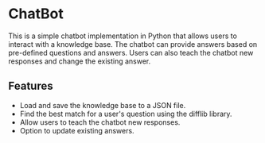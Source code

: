 # ChatBot
This is a simple chatbot implementation in Python that allows users to interact with a knowledge base. 
The chatbot can provide answers based on pre-defined questions and answers. Users can also teach the chatbot new responses and change the existing answer.

## Features

- Load and save the knowledge base to a JSON file.
- Find the best match for a user's question using the difflib library.
- Allow users to teach the chatbot new responses.
- Option to update existing answers.
